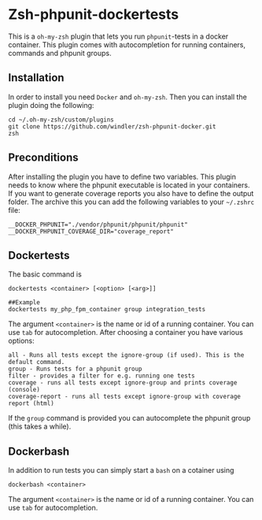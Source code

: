 # Zsh-phpunit-dockertests
This is a `oh-my-zsh` plugin that lets you run `phpunit`-tests in a docker container.
This plugin comes with autocompletion for running containers, commands and phpunit groups.

## Installation
In order to install you need `Docker` and `oh-my-zsh`. Then you can install the plugin doing the following:


```
cd ~/.oh-my-zsh/custom/plugins
git clone https://github.com/windler/zsh-phpunit-docker.git
zsh
```

## Preconditions
After installing the plugin you have to define two variables. This plugin needs to know where the phpunit
executable is located in your containers. If you want to generate coverage reports you also have to define the output folder. The archive this you can add the following variables to your `~/.zshrc` file:

```
__DOCKER_PHPUNIT="./vendor/phpunit/phpunit/phpunit"
__DOCKER_PHPUNIT_COVERAGE_DIR="coverage_report"
```

## Dockertests
The basic command is
```
dockertests <container> [<option> [<arg>]]

##Example
dockertests my_php_fpm_container group integration_tests
```

The argument `<container>` is the name or id of a running container. You can use `tab`
for autocompletion. After choosing a container you have various options:
```
all - Runs all tests except the ignore-group (if used). This is the default command.
group - Runs tests for a phpunit group
filter - provides a filter for e.g. running one tests
coverage - runs all tests except ignore-group and prints coverage (console)
coverage-report - runs all tests except ignore-group with coverage report (html)
```

If the `group` command is provided you can autocomplete the phpunit group (this takes a while).

## Dockerbash
In addition to run tests you can simply start a `bash` on a cotainer using

```
dockerbash <container>
```

The argument `<container>` is the name or id of a running container. You can use `tab`
for autocompletion.
